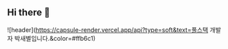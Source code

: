 ## Hi there 👋
![header](https://capsule-render.vercel.app/api?type=soft&text=풀스택 개발자 박새별입니다.&color=#ffb6c1)
<!--
**SaeByeol5285/SaeByeol5285** is a ✨ _special_ ✨ repository because its `README.md` (this file) appears on your GitHub profile.

Here are some ideas to get you started:

- 🔭 I’m currently working on ...
- 🌱 I’m currently learning ...
- 👯 I’m looking to collaborate on ...
- 🤔 I’m looking for help with ...
- 💬 Ask me about ...
- 📫 How to reach me: ...
- 😄 Pronouns: ...
- ⚡ Fun fact: ...
-->
